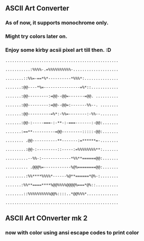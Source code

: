 ## ASCII Art Converter

### As of now, it supports monochrome only. 
### Might try colors later on.
### Enjoy some kirby acsii pixel art till then. :D
`..................................................`

`...........:%%%%-.=%%%%%%%%%%-....................`

`........::%%=-==*%*----------*%%%*:...............`

`.......:@@----*%=----------------=%*::............`

`.......:@@---------:=@@--@@=-------=@@. ..........`

`.......:@@---------:=@@--@@=:-------%%--. ........`

`.......:@@----------=%*:-%%=--------:-%%--........`

`.......:@@-:-----===-:-**-:-===-------:-@@:.......`

`.......:==**----------=@@---------:::::-@@:.......`

`........ .@@-----------**-------:=******=-........`

`.........:@@-:---------::-----:=%%%%%%%%**:.......`

`..........--%%-:-------------*%%**======@@:.......`

`.......... .@@@%=------------%@%========@@:.......`

`.........:%%****%%%%*------%@**======*@%-:........`

`.......:%%**====****%@@%%%%@@@@%===*@%::..........`

`........::%%%%%%%%%%@@%::::..*@@%%%*..............`

`..................................................`

## ASCII Art COnverter mk 2

### now with color using ansi escape codes to print color
